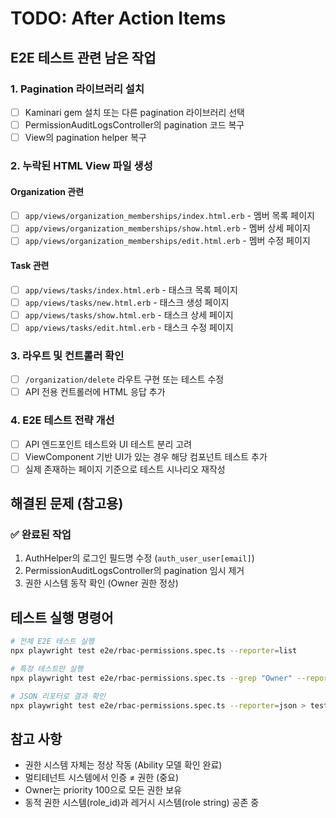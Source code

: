 # TODO: After Action Items

## E2E 테스트 관련 남은 작업

### 1. Pagination 라이브러리 설치
- [ ] Kaminari gem 설치 또는 다른 pagination 라이브러리 선택
- [ ] PermissionAuditLogsController의 pagination 코드 복구
- [ ] View의 pagination helper 복구

### 2. 누락된 HTML View 파일 생성

#### Organization 관련
- [ ] `app/views/organization_memberships/index.html.erb` - 멤버 목록 페이지
- [ ] `app/views/organization_memberships/show.html.erb` - 멤버 상세 페이지
- [ ] `app/views/organization_memberships/edit.html.erb` - 멤버 수정 페이지

#### Task 관련
- [ ] `app/views/tasks/index.html.erb` - 태스크 목록 페이지
- [ ] `app/views/tasks/new.html.erb` - 태스크 생성 페이지
- [ ] `app/views/tasks/show.html.erb` - 태스크 상세 페이지
- [ ] `app/views/tasks/edit.html.erb` - 태스크 수정 페이지

### 3. 라우트 및 컨트롤러 확인
- [ ] `/organization/delete` 라우트 구현 또는 테스트 수정
- [ ] API 전용 컨트롤러에 HTML 응답 추가

### 4. E2E 테스트 전략 개선
- [ ] API 엔드포인트 테스트와 UI 테스트 분리 고려
- [ ] ViewComponent 기반 UI가 있는 경우 해당 컴포넌트 테스트 추가
- [ ] 실제 존재하는 페이지 기준으로 테스트 시나리오 재작성

## 해결된 문제 (참고용)

### ✅ 완료된 작업
1. AuthHelper의 로그인 필드명 수정 (`auth_user_user[email]`)
2. PermissionAuditLogsController의 pagination 임시 제거
3. 권한 시스템 동작 확인 (Owner 권한 정상)

## 테스트 실행 명령어

```bash
# 전체 E2E 테스트 실행
npx playwright test e2e/rbac-permissions.spec.ts --reporter=list

# 특정 테스트만 실행
npx playwright test e2e/rbac-permissions.spec.ts --grep "Owner" --reporter=list

# JSON 리포터로 결과 확인
npx playwright test e2e/rbac-permissions.spec.ts --reporter=json > test-results.json
```

## 참고 사항

- 권한 시스템 자체는 정상 작동 (Ability 모델 확인 완료)
- 멀티테넌트 시스템에서 인증 ≠ 권한 (중요)
- Owner는 priority 100으로 모든 권한 보유
- 동적 권한 시스템(role_id)과 레거시 시스템(role string) 공존 중